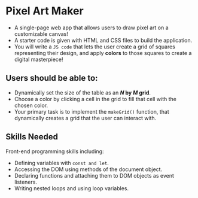 # Pixel Art Maker

- A single-page web app that allows users to draw pixel art on a customizable canvas!
- A starter code is given with HTML and CSS files to build the application.
- You will write a `JS code` that lets the user create a grid of squares representing their design, and apply **colors** to those squares to create a digital masterpiece!

## Users should be able to:

- Dynamically set the size of the table as an **_N_ by _M_ grid**.
- Choose a color by clicking a cell in the grid to fill that cell with the chosen color.
- Your primary task is to implement the `makeGrid()` function, that dynamically creates a grid that the user can interact with.

## Skills Needed

Front-end programming skills including:
- Defining variables with `const and let`.
- Accessing the DOM using methods of the document object.
- Declaring functions and attaching them to DOM objects as event listeners.
- Writing nested loops and using loop variables.
